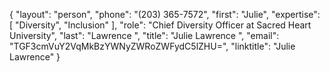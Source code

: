 {
  "layout": "person",
  "phone": "(203) 365-7572",
  "first": "Julie",
  "expertise": [
    "Diversity",
    "Inclusion"
  ],
  "role": "Chief Diversity Officer at Sacred Heart University",
  "last": "Lawrence ",
  "title": "Julie Lawrence ",
  "email": "TGF3cmVuY2VqMkBzYWNyZWRoZWFydC5lZHU=",
  "linktitle": "Julie Lawrence"
}
